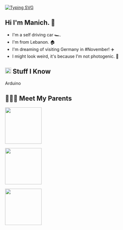 [![Typing SVG](https://readme-typing-svg.herokuapp.com?font=Helvetica&color=1B1A17&size=30&center=true&vCenter=true&width=900&lines=Hello+Future+World!+🌎+🌎)](https://git.io/typing-svg)


<h2> Hi I'm Manich. &#129302; </h2>

- I'm a self driving car &#127950;&#65039;.
- I'm from Lebanon. &#127968;
- I'm dreaming of visiting Germany in #November! &#9992;&#65039;
- I might look weird, it's because I'm not photogenic. &#129322;



<h2><img src="https://media.giphy.com/media/VdoIFLsMIlwzfKD520/giphy.gif" height="20"> Stuff I Know</h2>                                                                                        

<p> Arduino </p>


<h2> &#128104;&#8205;&#128104;&#8205;&#128103; Meet My Parents </h2>                                                                                        


<p> <img src="https://drive.google.com/uc?id=1u_PsgLk52_ykXjgE_t9kH-fTfSxIwD98" height="120"></p>
<p> <img src="[https://photos.app.goo.gl/vLrkirbi7jWN63cP9](https://photos.google.com/share/AF1QipPWZGJ6xu2yIX18I6kNviGeQknoIJLf4DHaCs93XOG93IHReEG8CAoT54u3iC4r_g?pli=1&key=N2Q5a3VubW1zMFZNWDJUYkhNa1hmM3BvUmd6eWxB)" height="120"></p>
<p> <img src="https://photos.app.goo.gl/urbJucyW36Bqorzs8" height="120"></p>

